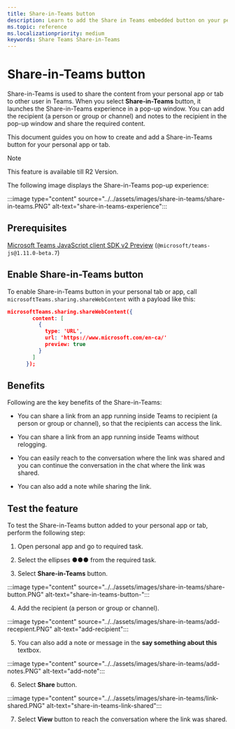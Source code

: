 ```yaml
---
title: Share-in-Teams button
description: Learn to add the Share in Teams embedded button on your personal app or tab
ms.topic: reference
ms.localizationpriority: medium
keywords: Share Teams Share-in-Teams
---
```

# Share-in-Teams button

Share-in-Teams is used to share the content from your personal app or tab to other user in Teams. When you select **Share-in-Teams** button, it launches the Share-in-Teams experience in a pop-up window. You can add the recipient (a person or group or channel) and notes to the recipient in the pop-up window and share the required content.

This document guides you on how to create and add a Share-in-Teams button for your personal app or tab.

> [!NOTE]
> This feature is available till R2 Version.

The following image displays the Share-in-Teams pop-up experience:

:::image type="content" source="../../assets/images/share-in-teams/share-in-teams.PNG" alt-text="share-in-teams-experience":::

## Prerequisites

[Microsoft Teams JavaScript client SDK v2 Preview](/javascript/api/overview/msteams-client?view=msteams-client-js-beta&preserve-view=true) (`@microsoft/teams-js@1.11.0-beta.7`)

## Enable Share-in-Teams button

To enable Share-in-Teams button in your personal tab or app,
call `microsoftTeams.sharing.shareWebContent` with a payload like this:

```json
microsoftTeams.sharing.shareWebContent({
        content: [
          {
            type: 'URL',
            url: 'https://www.microsoft.com/en-ca/'
            preview: true
          }
        ]
      });
```

## Benefits

Following are the key benefits of the Share-in-Teams:

* You can share a link from an app running inside Teams to recipient (a person or group or channel), so that the recipients can access the link.

* You can share a link from an app running inside Teams without relogging.

* You can easily reach to the conversation where the link was shared and you can continue the conversation in the chat where the link was shared.

* You can also add a note while sharing the link.

## Test the feature

To test the Share-in-Teams button added to your personal app or tab, perform the following step:

1. Open personal app and go to required task.

2. Select the ellipses &#x25CF;&#x25CF;&#x25CF; from the required task.

1. Select **Share-in-Teams** button.

:::image type="content" source="../../assets/images/share-in-teams/share-button.PNG" alt-text="share-in-teams-button-":::

4. Add the recipient (a person or group or channel).

:::image type="content" source="../../assets/images/share-in-teams/add-recepient.PNG" alt-text="add-recipient":::

5. You can also add a note or message in the **say something about this** textbox.

:::image type="content" source="../../assets/images/share-in-teams/add-notes.PNG" alt-text="add-note":::

6. Select **Share** button.

:::image type="content" source="../../assets/images/share-in-teams/link-shared.PNG" alt-text="share-in-teams-link-shared":::

7. Select **View** button to reach the conversation where the link was shared.
